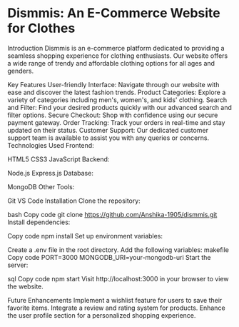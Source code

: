 # Dismmis: An E-Commerce Website for Clothes

Introduction
Dismmis is an e-commerce platform dedicated to providing a seamless shopping experience for clothing enthusiasts. Our website offers a wide range of trendy and affordable clothing options for all ages and genders.

Key Features
User-friendly Interface: Navigate through our website with ease and discover the latest fashion trends.
Product Categories: Explore a variety of categories including men's, women's, and kids' clothing.
Search and Filter: Find your desired products quickly with our advanced search and filter options.
Secure Checkout: Shop with confidence using our secure payment gateway.
Order Tracking: Track your orders in real-time and stay updated on their status.
Customer Support: Our dedicated customer support team is available to assist you with any queries or concerns.
Technologies Used
Frontend:

HTML5
CSS3
JavaScript
Backend:

Node.js
Express.js
Database:

MongoDB
Other Tools:

Git
VS Code
Installation
Clone the repository:

bash
Copy code
git clone https://github.com/Anshika-1905/dismmis.git
Install dependencies:

Copy code
npm install
Set up environment variables:

Create a .env file in the root directory.
Add the following variables:
makefile
Copy code
PORT=3000
MONGODB_URI=your-mongodb-uri
Start the server:

sql
Copy code
npm start
Visit http://localhost:3000 in your browser to view the website.

Future Enhancements
Implement a wishlist feature for users to save their favorite items.
Integrate a review and rating system for products.
Enhance the user profile section for a personalized shopping experience.
